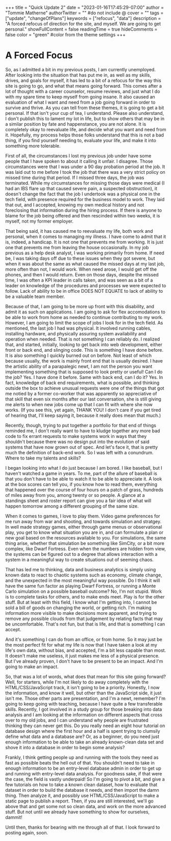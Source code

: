 +++
title = "Quick Update 2"
date = "2023-01-16T17:45:29-07:00"
author = "Tommie Matherne"
authorTwitter = "" #do not include @
cover = ""
tags = ["update", "changeOfPlans"]
keywords = ["refocus", "data"]
description = "A forced refocus of direction for the site, and myself. We are going to get personal."
showFullContent = false
readingTime = true
hideComments = false
color = "green" #color from the theme settings
+++

# A Forced Focus

So, as I admitted a bit in my previous posts, I am currently unemployed. After looking into the situation that has put me in, as well as my skills, drives, and goals for myself, it has led to a bit of a refocus for the way this site is going to go, and what that means going forward. This comes after a lot of thought with a career counselor, resume reviews, and just what I do with my spare time to keep myself from going insane. It also caused an evaluation of what I want and need from a job going forward in order to survive and thrive. As you can tell from these themes, it is going to get a bit personal. If that isn't your cup of tea, I understand. Please also understand, I don't publish this to lament my lot in life, but to show others that may be in a similar position by fate and happenstance, you are not alone. It is completely okay to reevaluate life, and decide what you want and need from it. Hopefully, my process helps those folks understand that this is not a bad thing, if you find yourself needing to, evaluate your life, and make it into something more tolerable.

First of all, the circumstances I lost my previous job under have some people that I have spoken to about it calling it unfair. I disagree. Those circumstances were that I was under a 90 day probation period at the job. It was laid out to me before I took the job that there was a very strict policy on missed time during that period. If I missed three days, the job was terminated. While my circumstances for missing those days were medical (I had an IBS flare up that caused severe pain, a suspected obstruction), it doesn't change the fact that the job I undertook was a physical one in the tech field, with presence required for the business model to work. They laid that out, and I accepted, knowing my own medical history and not foreclosing that information during the hiring process. If there is anyone to blame for the job being offered and then rescinded within two weeks, it is myself, not my former employer. 

That being said, it has caused me to reevaluate my life, both work and personal, when it comes to managing my illness. I have come to admit that it is, indeed, a handicap. It is not one that prevents me from working. It is just one that prevents me from leaving the house occasionally. In my job previous as a help desk analyst, I was working primarily from home. If need be, I was taking days off due to these issues when they got severe, but when it was about the same as what caused the missed days at my last job, more often than not, I would work. When need arose, I would get off the phones, and then I would return. Even on those days, despite the missed time, I was often a KPI leader in calls taken, and was seen as a bit of a leader on knowledge of the procedures and processes we were expected to follow. Lack of ability to be in office DOES NOT EQUATE to lack of ability to be a valuable team member.

Because of that, I am going to be more up front with this disability, and admit it as such on applications. I am going to ask for flex accomodations to be able to work from home as needed to continue contributing to my work. However, I am going to limit the scope of jobs I look for in the tech field. As mentioned, the last job I had was physical. It involved running cables, installing hardware, and physically assuring system availability and operation when needed. That is not something I can reliably do. I realized that, and started, initially, looking to get back into web development, either front or back end, and slinging code. This is something I have done before. It is also something I quickly burned out on before. Not least of which because usually, the work is mainly front end that is usually desired. I have the artistic ability of a parapalegic newt, I am not the person you want implementing something that is supposed to look pretty or useful! Can I do the job? Yes. I have done it before. Same with back end, can I do it? Yes. In fact, knowledge of back end requirements, what is possible, and thinking outside the box to achieve unusual requests were one of the things that got me notied by a former co-worker that was apparently so appreciative of that skill that even six months after our last conversation, she is still giving me alerts to when new jobs come up that I can fit with where she now works. (If you see this, yet again, THANK YOU! I don't care if you get tired of hearing that, I'll keep saying it, because it really does mean that much.)

Recently, though, trying to put together a portfolio for that end of things reminded me, I don't really want to have to kludge together any more bad code to fix errant requests to make systems work in ways that they shouldn't because there was no design put into the evolution of said systems that have now grown out of spec. And let's face it, that is pretty much the definition of back-end work. So I was left with a conundrum. Where to take my talents and skills? 

I began looking into what I do just because I am bored. I like baseball, but I haven't watched a game in years. To me, part of the allure of baseball is that you don't have to be able to watch it to be able to appreciate it. A look at the box scores can tell you, if you know how to read them, everything that happened over the course of four hours on a patch of grass, hundreds of miles away from you, among twenty or so people. A glance at a standings sheet and roster report can give you a fair idea of what will happen tomorrow among a different grouping of the same size. 

When it comes to games, I love to play them. Video game preferences for me run away from war and shooting, and towards simulation and stratgey. In well made strategy games, either through game menus or observational play, you get to know what situation you are in, and can formulate a plan or new goal based on the resources available to you. For simulations, the same thing arise, whether that simulation be something like SimCity, or a bit more complex, like Dwarf Fortress. Even when the numbers are hidden from view, the systems can be figured out to a degree that allows interaction with a system in a meaningful way to create situations out of seeming chaos. 

That has led me to thinking, data and business analytics is simply using known data to react to chaotic systems such as economy, climate change, and the unexpected in the most meaningful way possible. Do I think it will have the same fun factor as playing Dwarf Fortress, or running a Monte Carlo simulation on a possible baseball outcome? No, I'm not stupid. Work is to complete tasks for others, and to make ends meet. Play is for the other stuff. But at least with this field, I know what I'm getting into, I cannot be sold a bill of goods on changing the world, or getting rich. I'm making information more visible to make decisions more apparent, and trying to remove any possible clouds from that judgement by relating facts that may be uncomfortable. That's not fun, but that is life, and that is something I can accept. 

And it's something I can do from an office, or from home. So it may just be the most perfect fit for what my life is now that I have taken a look at my life's own data, without bias, and accepted, I'm a bit less capable than most. It doesn't make me useless, it just makes me less of a physical presence. But I've already proven, I don't have to be present to be an impact. And I'm going to make an impact.

So, that was a lot of words, what does that mean for this site going forward? Well, for starters, while I'm not likely to do away completely with the HTML/CSS/JavaScript track, it isn't going to be a priority. Honestly, I now the information, and know it well, but other than the JavaScript side, it just isn't me. Those other parts are presentation, and I'm a newt, remember? I'm going to keep going with teaching, because I have quite a few transferable skills. Recently, I got involved in a study group for those breaking into data analysis and I am looking at the information on different aspects that cross over to my old jobs, and I can understand why people are frustrated thinking they can never get this. Do you really need an eight hour tutorial on database design where the first hour and a half is spent trying to clumsily define what data and a database are? Or, as a beginner, do you need just enough information to be able to take an already known-clean data set and shove it into a database in order to begin some analysis? 

Frankly, I think getting people up and running with the tools they need as fast as possible beats the hell out of that. You shouldn't need to take in enough information to be an entry-level database admin in order to get up and running with entry-level data analysis. For goodness sake, if that were the case, the field is vastly underpaid! So I'm going to pivot a bit, and give a few tutorials on how to take a known clean dataset, how to evaluate that dataset in order to build the database it needs, and then import the damn thing. Then analyze it, and possibly use HTML/CSS/JavaScript to make a static page to publish a report. Then, if you are still interested, we'll go above that and get some not so clean data, and work on the more advanced stuff. But not until we already have something to show for ourselves, dammit!

Until then, thanks for bearing with me through all of that. I look forward to posting again, soon.

